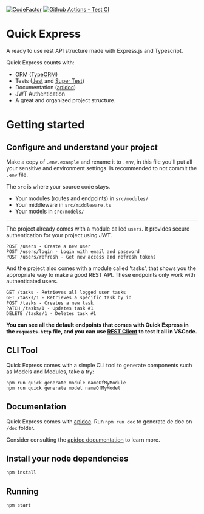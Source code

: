 [![CodeFactor](https://www.codefactor.io/repository/github/scriptaria/quick-express/badge)](https://www.codefactor.io/repository/github/scriptaria/quick-express)
[![Github Actions - Test CI](https://github.com/scriptaria/quick-express/workflows/tests/badge.svg)](https://github.com/scriptaria/quick-express/actions?query=workflow:tests)

# Quick Express

A ready to use rest API structure made with Express.js and Typescript.

Quick Express counts with:
 * ORM ([TypeORM](https://github.com/typeorm))
 * Tests ([Jest](https://github.com/facebook/jest) and [Super Test](https://github.com/visionmedia/supertest))
 * Documentation ([apidoc](https://apidocjs.com))
 * JWT Authentication
 * A great and organized project structure.

# Getting started

## Configure and understand your project

Make a copy of `.env.example` and rename it to `.env`, in this file you'll put all your sensitive and environment settings. Is recommended to not commit the `.env` file.

The `src` is where your source code stays.
 * Your modules (routes and endpoints) in `src/modules/`
 * Your middleware in `src/middleware.ts`
 * Your models in `src/models/`

------

The project already comes with a module called `users`. It provides secure authentication for your project using JWT.

    POST /users - Create a new user
    POST /users/login - Login with email and password
    POST /users/refresh - Get new access and refresh tokens


And the project also comes with a module called 'tasks', that shows you the appropriate way to make a good REST API. These endpoints only work with authenticated users.

    GET /tasks - Retrieves all logged user tasks
    GET /tasks/1 - Retrieves a specific task by id
    POST /tasks - Creates a new task
    PATCH /tasks/1 - Updates task #1
    DELETE /tasks/1 - Deletes task #1


**You can see all the default endpoints that comes with Quick Express in the `requests.http` file, and you can use [REST Client](https://marketplace.visualstudio.com/items?itemName=humao.rest-client) to test it all in VSCode.**

## CLI Tool

Quick Express comes with a simple CLI tool to generate components such as Models and Modules, take a try:

    npm run quick generate module nameOfMyModule
    npm run quick generate model nameOfMyModel

## Documentation

Quick Express comes with [apidoc](https://apidocjs.com). Run `npm run doc` to generate de doc on `/doc` folder.

Consider consulting the [apidoc documentation](https://apidocjs.com/#getting-started)  to learn more.

## Install your node dependencies

    npm install

## Running

    npm start




